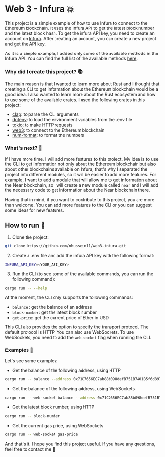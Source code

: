# Web 3 - Infura :boom:

This project is a simple example of how to use Infura to connect to the Ethereum blockchain. It uses the Infura API to get the latest block number and the latest block hash. To get the infura API key, you need to create an account on [Infura](https://infura.io/). After creating an account, you can create a new project and get the API key.

As it is a simple example, I added only some of the available methods in the Infura API. You can find the full list of the available methods [here](https://docs.infura.io/infura/networks/ethereum/json-rpc-methods).

### Why did I create this project? :books:
The main reason is that I wanted to learn more about Rust and I thought that creating a CLI to get information about the Ethereum blockchain would be a good idea. I also wanted to learn more about the Rust ecosystem and how to use some of the available crates. I used the following crates in this project:
- [clap](https://crates.io/crates/clap): to parse the CLI arguments
- [dotenv](https://crates.io/crates/dotenv): to load the environment variables from the .env file
- [tokio](https://crates.io/crates/tokio): to make HTTP requests
- [web3](https://crates.io/crates/web3): to connect to the Ethereum blockchain
- [num-format](https://crates.io/crates/num-format): to format the numbers

### What's next? :100:
If I have more time, I will add more features to this project. My idea is to use the CLI to get information not only about the Ethereum blockchain but also about other blockchains available on Infura, that's why I separated the project into different modules, so it will be easier to add more features. For example, I want to add a module that will allow me to get information about the Near blockchain, so I will create a new module called `near` and I will add the necessary code to get information about the Near blockchain there.

Having that in mind, if you want to contribute to this project, you are more than welcome. You can add more features to the CLI or you can suggest some ideas for new features.

## How to run :runner:

1. Clone the project:

```bash
git clone https://github.com/nhussein11/web3-infura.git
```

2. Create a .env file and add the infura API key with the following format:

```bash
INFURA_API_KEY=<YOUR_API_KEY>
```

3. Run the CLI (to see some of the available commands, you can run the following command):

```bash
cargo run -- --help
```

At the moment, the CLI only supports the following commands:
-  `balance` : get the balance of an address
-  `block-number`: get the latest block number
-  `get-price`: get the current price of Ether in USD

This CLI also provides the option to specify the transport protocol. The default protocol is HTTP. You can also use WebSockets. To use WebSockets, you need to add the `web-socket` flag when running the CLI.


### Examples :crab:

Let's see some examples:
- Get the balance of the following address, using HTTP
```bash
cargo run -- balance --address 0x71C7656EC7ab88b098defB751B7401B5f6d8976F
```

- Get the balance of the following address, using WebSockets
```bash
cargo run -- web-socket balance --address 0x71C7656EC7ab88b098defB751B7401B5f6d8976F 
```

- Get the latest block number, using HTTP
```bash
cargo run -- block-number
```

- Get the current gas price, using WebSockets
```bash
cargo run -- web-socket gas-price
```


And that's it. I hope you find this project useful. If you have any questions, feel free to contact me :rocket: 